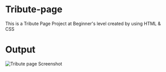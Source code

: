# Tribute-page
This is a Tribute Page Project at Beginner's level created by using HTML & CSS 

# Output
![Tribute page Screenshot](https://github.com/user-attachments/assets/f24963eb-f644-48a1-863f-49f55e50644b)
